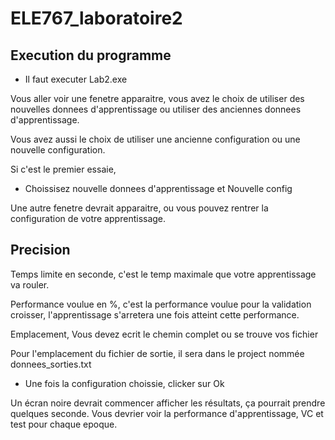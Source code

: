 # ELE767_laboratoire2

## Execution du programme

- Il faut executer Lab2.exe

Vous aller voir une fenetre apparaitre, vous avez le choix de utiliser des nouvelles donnees d'apprentissage
ou utiliser des anciennes donnees d'apprentissage.

Vous avez aussi le choix de utiliser une ancienne configuration ou une nouvelle configuration.

Si c'est le premier essaie, 

- Choissisez nouvelle donnees d'apprentissage et Nouvelle config 

Une autre fenetre devrait apparaitre, ou vous pouvez rentrer la configuration de votre apprentissage.

Precision
------------------------------------------------
Temps limite en seconde, c'est le temp maximale que votre apprentissage va rouler.

Performance voulue en %, c'est la performance voulue pour la validation croisser, l'apprentissage
s'arretera une fois atteint cette performance.

Emplacement, Vous devez ecrit le chemin complet ou se trouve vos fichier

Pour l'emplacement du fichier de sortie, il sera dans le project nommée donnees_sorties.txt

- Une fois la configuration choissie, clicker sur Ok

Un écran noire devrait commencer afficher les résultats, ça pourrait prendre quelques seconde. 
Vous devrier voir la performance d'apprentissage, VC et test pour chaque epoque. 

